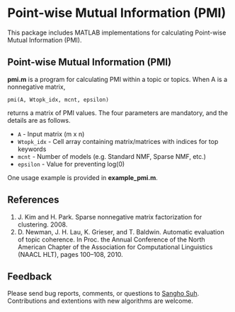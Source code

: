 # Point-wise Mutual Information (PMI)

This package includes MATLAB implementations for calculating Point-wise Mutual Information (PMI).

Point-wise Mutual Information (PMI)
---------------
**pmi.m** is a program for calculating PMI within a topic or topics. When A is a nonnegative matrix,

    pmi(A, Wtopk_idx, mcnt, epsilon)

returns a matrix of PMI values.
The four parameters are mandatory, and the details are as follows.

* `A`      -  Input matrix (m x n)
* `Wtopk_idx` -  Cell array containing matrix/matrices with indices for top keywords 
* `mcnt`  -  Number of models (e.g. Standard NMF, Sparse NMF, etc.)
* `epsilon`           -  Value for preventing log(0)

One usage example is provided in **example_pmi.m**.

References
----------
1. J. Kim and H. Park. Sparse nonnegative matrix factorization for
  clustering. 2008.
2. D. Newman, J. H. Lau, K. Grieser, and T. Baldwin. Automatic evaluation
   of topic coherence. In Proc. the Annual Conference of the North
   American Chapter of the Association for Computational Linguistics
   (NAACL HLT), pages 100–108, 2010.

Feedback
--------

Please send bug reports, comments, or questions to [Sangho Suh](mailto:sh31659@gmail.com).
Contributions and extentions with new algorithms are welcome.
